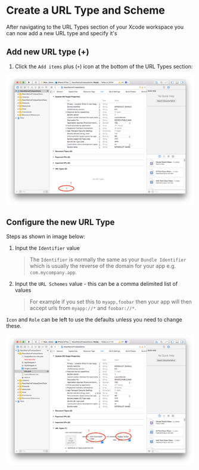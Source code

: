 # Create a URL Type and Scheme

After navigating to the URL Types section of your Xcode workspace you can now add a new URL type and specify it's

## Add new URL type (+)

1. Click the `Add items` plus (`+`) icon at the bottom of the URL Types section: 

![add-item](assets/add-item.png)

## Configure the new URL Type

Steps as shown in image below:

 1. Input the `Identifier` value 
    > The `Identifier` is normally the same as your `Bundle Identifier` which is usually the reverse of the domain for your app e.g. `com.mycompany.app`.
 2. Input the `URL Schemes` value - this can be a comma delimited list of values 
    > For example if you set this to `myapp,foobar` then your app will then accept urls from `myapp://*` and `foobar://*`.
 
 `Icon` and `Role` can be left to use the defaults unless you need to change these.
 
 ![configure-item](assets/configure-item.png)
 
 
